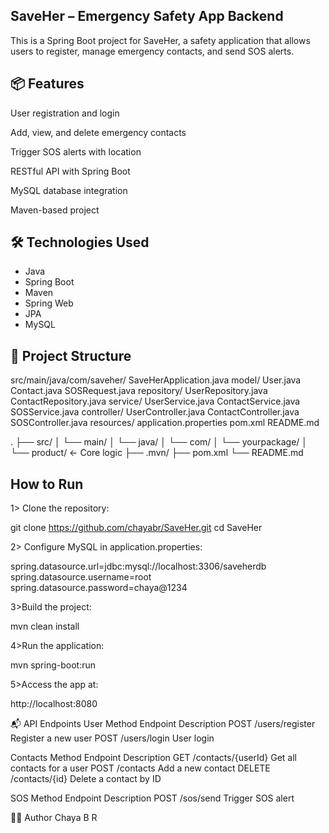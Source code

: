## SaveHer – Emergency Safety App Backend

This is a Spring Boot project for SaveHer, a safety application that allows users to register, manage emergency contacts, and send SOS alerts.

## 📦 Features
User registration and login

Add, view, and delete emergency contacts

Trigger SOS alerts with location

RESTful API with Spring Boot

MySQL database integration

Maven-based project


## 🛠 Technologies Used

- Java
- Spring Boot
- Maven
- Spring Web
- JPA 
- MySQL 

## 📁 Project Structure
src/main/java/com/saveher/
    SaveHerApplication.java
    model/
        User.java
        Contact.java
        SOSRequest.java
    repository/
        UserRepository.java
        ContactRepository.java
    service/
        UserService.java
        ContactService.java
        SOSService.java
    controller/
        UserController.java
        ContactController.java
        SOSController.java
resources/
    application.properties
pom.xml
README.md


.
├── src/
│ └── main/
│ └── java/
│ └── com/
│ └── yourpackage/
│ └── product/ <- Core logic
├── .mvn/
├── pom.xml
└── README.md

## How to Run

1> Clone the repository:

git clone https://github.com/chayabr/SaveHer.git
cd SaveHer


2> Configure MySQL in application.properties:

spring.datasource.url=jdbc:mysql://localhost:3306/saveherdb
spring.datasource.username=root
spring.datasource.password=chaya@1234

3>Build the project:

mvn clean install


4>Run the application:

mvn spring-boot:run


5>Access the app at:

http://localhost:8080


📬 API Endpoints
User
Method	Endpoint	Description
POST	/users/register	Register a new user
POST	/users/login	User login

Contacts
Method	Endpoint	Description
GET	/contacts/{userId}	Get all contacts for a user
POST	/contacts	Add a new contact
DELETE	/contacts/{id}	Delete a contact by ID

SOS
Method	Endpoint	Description
POST	/sos/send	Trigger SOS alert

🧑‍💻 Author
Chaya B R




